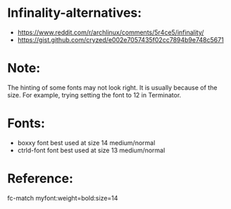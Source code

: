 

Infinality-alternatives:
===========================

* https://www.reddit.com/r/archlinux/comments/5r4ce5/infinality/
* https://gist.github.com/cryzed/e002e7057435f02cc7894b9e748c5671

Note:
====================================

The hinting of some fonts may not look right.
It is usually because of the size.
For example, trying setting the font to 12 in Terminator.

Fonts:
========
* boxxy font best used at size 14 medium/normal
* ctrld-font font best used at size 13 medium/normal

Reference:
====================================

fc-match myfont:weight=bold:size=14
